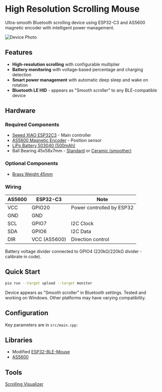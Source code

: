 # High Resolution Scrolling Mouse

Ultra-smooth Bluetooth scrolling device using ESP32-C3 and AS5600 magnetic encoder with intelligent power management.

![Device Photo](https://github.com/user-attachments/assets/1cda570d-2695-4311-adfa-4bde7830b25f)

## Features

- **High-resolution scrolling** with configurable multiplier
- **Battery monitoring** with voltage-based percentage and charging detection
- **Smart power management** with automatic deep sleep and wake on rotation
- **Bluetooth LE HID** - appears as "Smooth scroller" to any BLE-compatible device

## Hardware

### Required Components

- [Seeed XIAO ESP32C3](https://www.aliexpress.com/item/1005005382287176.html) - Main controller
- [AS5600 Magnetic Encoder](https://www.aliexpress.com/item/1005009122468349.html) - Position sensor
- [LiPo Battery 503040 (500mAh)](https://www.aliexpress.com/item/1005008218024646.html)
- Ball Bearing 45x58x7mm - [Standard](https://www.aliexpress.com/item/1005007420073930.html) or [Ceramic (smoother)](https://www.aliexpress.com/item/32437944825.html)

### Optional Components

- [Brass Weight 45mm](https://www.aliexpress.com/item/1005007804047419.html)

### Wiring

| AS5600 | ESP32-C3     | Note                      |
| ------ | ------------ | ------------------------- |
| VCC    | GPIO20       | Power controlled by ESP32 |
| GND    | GND          |                           |
| SCL    | GPIO7        | I2C Clock                 |
| SDA    | GPIO6        | I2C Data                  |
| DIR    | VCC (AS5600) | Direction control         |

Battery voltage divider connected to GPIO4 (220kΩ/220kΩ divider - calibrate in code).

## Quick Start

```bash
pio run --target upload --target monitor
```

Device appears as "Smooth scroller" in Bluetooth settings. Tested and working on Windows. Other platforms may have varying compatibility.

## Configuration

Key parameters are in `src/main.cpp`:

## Libraries

- Modified [ESP32-BLE-Mouse](https://github.com/T-vK/ESP32-BLE-Mouse)
- [AS5600](https://github.com/RobTillaart/AS5600)

## Tools

[Scrolling Visualizer](https://ebrithilnogare.github.io/HighResolutionScrolling/debugger.html)
